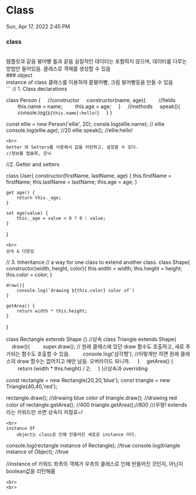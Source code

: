 # Class

Sun, Apr 17, 2022 2:45 PM
<br>
### class
<br>
템플릿과 같음
붕어빵 틀과 같음
실질적인 데이터는 포함하지 않으며, 데이터를 다루는 방법만 들어있음.
클래스로 객체를 생성할 수 있음
<br>
### object
<br>
instance of class
클래스를 이용하여 팥붕어빵, 크림 붕어빵등을 만들 수 있음

<br>
```
// 1. Class declarations

class Person {
    //constructor
    constructor(name, age){
        //fields
        this.name = name;
        this.age = age;
    }
    //methods
    speak(){
        console.log(`${this.name}:hello!`)
    }
}

const ellie = new Person('ellie', 20);
consle.log(ellie.name); // ellie
console.log(ellie.age); //20
ellie.speak(); //ellie:hello!
```
<br>
Getter 와 Setters를 이용해서 값을 리턴하고, 설정할 수 있다.
//정보를 캡슐화, 은닉

```
//2. Getter and setters

class User{
	constructor(firstName, lastName, age) {
    this.firstName = firstName;
    this.lastName = lastName;
    this.age = age;
    }

    get age() {
    	return this._age;
    }

    set age(value) {
    	this._age = value < 0 ? 0 : value;
    }
}
```
<br>
상속 & 다양성

```
// 3. Inheritance
// a way for one class to extend another class.
class Shape{
	constructor(width, height, color){
    	this.width = width;
        this.height = height;
        this.color = color;
    }

    draw(){
    	console.log(`drawing ${this.color} color of`)
    }

    getArea() {
    	return width * this.height;
    }
}

class Rectangle extends Shape {} //상속
class Triangle extends Shape{
    draw(){
        super.draw(); // 원래 클래스에 있던 draw 함수도 호출하고, 새로 추가되는 함수도 호출할 수 있음.
        console.log('삼각형'); //이렇게만 하면 원래 클래스의 draw 함수는 없어지고 얘만 남음. 오버라이드 되니까.
    }
    getArea() {
        return (width * this.height) / 2;
    }
}//상속과 overriding

const rectangle = new Rectangle(20,20,'blue');
const triangle = new Triangle(40,40,'red');

rectangle.draw(); //drwaing blue color of
triangle.draw(); //drawing red color of
rectangle.getArea(); //400
triangle.getArea();//800
///우왕! extends라는 키워드만 쓰면 상속이 저절로~!
```
<br>
instance Of
    object는 class로 인해 만들어진 새로운 instance 이다.

```
console.log(rectangle instance of Rectangle); //true
console.log(triangle instance of Object); //true

//instance of 키워드 좌측의 객체가 우측의 클래스로 인해 만들어진 것인지, 아닌지 boolean값을 리턴해줌
```
<br>
<br>
